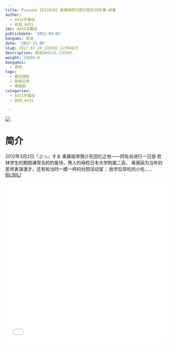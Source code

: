 ```yaml
---
title: Pussuma 20120302 奥黛丽想为彅介做的10件事~前篇
author:
  - 4431字幕组
  - 叔叔_4431
zmz: 4431字幕组
publishdate: '2012-03-02'
bangumi: 其他
date: '2017-11-06'
slug: 2017-07-20_120302_12394625
description: 其他&#8226;120302
weight: 28894.0
bangumis:
  - 其他
tags:
  - 春日俊彰
  - 若林正恭
  - 草彅剛
categories:
  - 4431字幕组
  - 叔叔_4431

---
```

![](https://i.imgur.com/liFQHZO.png)
# 简介  
2012年3月2日『ぷっ』すま
奥黛丽带彅介在回忆之地——阿佐谷进行一日游
若林学生时期翘课常去的钓鱼场，两人的母校日本大学附属二高，
奥黛丽为当年的恩师表演漫才，还有和当时一模一样的社团活动室；
放学后常吃的小吃……
  [BILIBILI](https://www.bilibili.com/video/av12394625/)

  <iframe src="//www.bilibili.com/html/html5player.html?cid=20410607&aid=12394625" width="100%" height="500" frameborder="0" allowfullscreen="allowfullscreen"></iframe>
